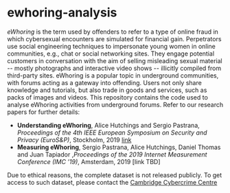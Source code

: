# ewhoring-analysis

*eWhoring* is the term used by offenders to refer to a type of online fraud in which cybersexual encounters are simulated for financial gain. Perpetrators use social engineering techniques to impersonate young women in online communities, e.g., chat or social networking sites. They engage potential customers in conversation with the aim of selling misleading sexual material -- mostly photographs and interactive video shows -- illicitly compiled from third-party sites. eWhoring is a popular topic in underground communities, with forums acting as a gateway into offending. Users not only share knowledge and tutorials, but also trade in goods and services, such as packs of images and videos.  This repository contains the code used to analyse eWhoring activities from underground forums. Refer to our research papers for further details:
- **Understanding eWhoring**, Alice Hutchings and Sergio Pastrana, *Proceedings of the 4th IEEE European Symposium on Security and Privacy (EuroS&P)*, Stockholm, 2019 [link](https://www.cl.cam.ac.uk/~sp849/files/Understanding_eWhoring.pdf)
- **Measuring eWhoring**, Sergio Pastrana, Alice Hutchings, Daniel Thomas and Juan Tapiador ,*Proceedings of the 2019 Internet Measurement Conference (IMC ’19)*, Amsterdam, 2019 [link TBD]

Due to ethical reasons, the complete dataset is not released publicly. To get access to such dataset, please contact the [Cambridge Cybercrime Centre](https://www.cambridgecybercrime.uk)
